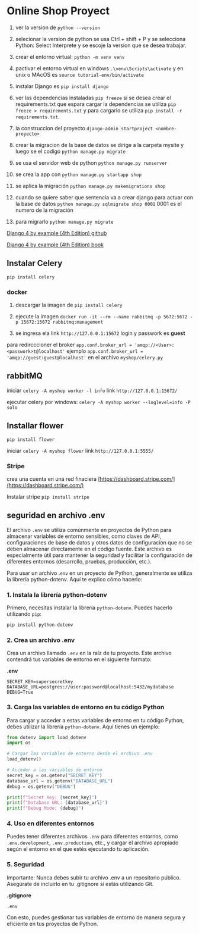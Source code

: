# Online Shop Proyect

1. ver la version de `python --version`

2. selecionar la version de python se usa Ctrl + shift + P  y se selecciona Python: Select Interprete y se escoje la version que se desea trabajar.

3. crear el entorno virtual: `python -m venv venv`

4. pactivar el entorno virtual en windows `.\venv\Scripts\activate` y en unix o MAcOS es `source tutorial-env/bin/activate` 

5. instalar Django es `pip install django`

6.  ver las dependencias instaladas `pip freeze` si se desea crear el requirements.txt que espara cargar la dependencias se utiliza `pip freeze > requirements.txt` y para cargarlo se utiliza `pip install -r requirements.txt`.

7. la construccion del proyecto `django-admin startproject <nombre-proyecto>`

8. crear la migracion de la base de datos se dirige a la carpeta mysite y luego se el codigo `python manage.py migrate`

9. se usa el servidor web de python `python manage.py runserver`

10. se crea la app con `python manage.py startapp shop`

11. se aplica la migración `python manage.py makemigrations shop`

12. cuando se quiere saber que sentencia va a crear django para actuar con la base de datos `python manage.py sqlmigrate shop 0001` 0001 es el numero de la migración

13. para migrarlo `python manage.py migrate` 

[Django 4 by example (4th Edition) github](https://github.com/PacktPublishing/Django-4-by-example)

[Django 4 by example (4th Edition) book](https://books.google.es/books?id=GLaEEAAAQBAJ&pg=PA171&hl=es&source=gbs_selected_pages&cad=1#v=onepage&q&f=false)


## Instalar Celery

`pip install celery`

### docker

1. descargar la imagen de `pip install celery`
2. ejecute la imagen `docker run -it --rm --name rabbitmq -p 5672:5672 -p 15672:15672 rabbitmq:management`

3. se ingresa ela link `http://127.0.0.1:15672`
login y passwork es **guest**

para redircccioner el broker `app.conf.broker_url = 'amqp://<User>:<passwork>t@localhost'` ejemplo `app.conf.broker_url = 'amqp://guest:guest@localhost'` en el archivo `myshop/celery.py`

## rabbitMQ
iniciar `celery -A myshop worker -l info`
link `http://127.0.0.1:15672/`

​ejecutar celery por windows: `​celery -A myshop worker --loglevel=info -P solo`

## Installar flower
`pip install flower`

iniciar `celery -A myshop flower`
link `http://127.0.0.1:5555/`


### Stripe

crea una cuenta en una red finaciera [https://dashboard.stripe.com/](https://dashboard.stripe.com/)

Instalar stripe `pip install stripe`

## seguridad en archivo .env

El archivo `.env` se utiliza comúnmente en proyectos de Python para almacenar variables de entorno sensibles, como claves de API, configuraciones de base de datos y otros datos de configuración que no se deben almacenar directamente en el código fuente. Este archivo es especialmente útil para mantener la seguridad y facilitar la configuración de diferentes entornos (desarrollo, pruebas, producción, etc.).

Para usar un archivo .`env` en un proyecto de Python, generalmente se utiliza la librería python-dotenv. Aquí te explico cómo hacerlo:

### 1. Instala la librería python-dotenv

Primero, necesitas instalar la librería `python-dotenv`. Puedes hacerlo utilizando `pip`:

```bash
pip install python-dotenv
```

### 2. Crea un archivo .env

Crea un archivo llamado `.env` en la raíz de tu proyecto. Este archivo contendrá tus variables de entorno en el siguiente formato:

**.env**
```env
SECRET_KEY=supersecretkey
DATABASE_URL=postgres://user:password@localhost:5432/mydatabase
DEBUG=True
```

### 3. Carga las variables de entorno en tu código Python
Para cargar y acceder a estas variables de entorno en tu código Python, debes utilizar la librería `python-dotenv`. Aquí tienes un ejemplo:

```python
from dotenv import load_dotenv
import os

# Cargar las variables de entorno desde el archivo .env
load_dotenv()

# Acceder a las variables de entorno
secret_key = os.getenv("SECRET_KEY")
database_url = os.getenv("DATABASE_URL")
debug = os.getenv("DEBUG")

print(f"Secret Key: {secret_key}")
print(f"Database URL: {database_url}")
print(f"Debug Mode: {debug}")
```

### 4. Uso en diferentes entornos

Puedes tener diferentes archivos `.env` para diferentes entornos, como `.env.development`, `.env.production`, etc., y cargar el archivo apropiado según el entorno en el que estés ejecutando tu aplicación.

### 5. Seguridad

Importante: Nunca debes subir tu archivo .env a un repositorio público. Asegúrate de incluirlo en tu .gitignore si estás utilizando Git.

**.gitignore**

```
.env
```
Con esto, puedes gestionar tus variables de entorno de manera segura y eficiente en tus proyectos de Python.
